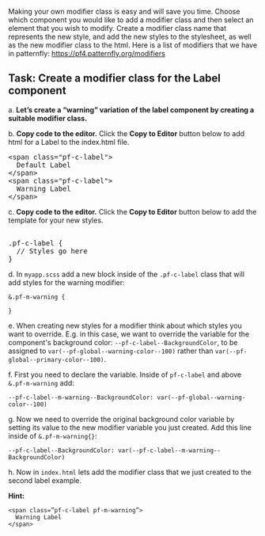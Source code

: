  Making your own modifier class is easy and will save you time. Choose which component you would like to add a modifier class and then select an element that you wish to modify. Create a modifier class name that represents the new style, and add the new styles to the stylesheet, as well as the new modifier class to the html. Here is a list of modifiers that we have in patternfly: https://pf4.patternfly.org/modifiers

## Task: Create a modifier class for the Label component
a. <strong>Let’s create a “warning” variation of the label component by creating a suitable modifier class.</strong>

b. <strong>Copy code to the editor.</strong> Click the <strong>Copy to Editor</strong> button below to add html for a Label to the index.html file.

<pre class="file" data-filename="index.html" data-target="replace">
&lt;span class=&quot;pf-c-label&quot;&gt;
  Default Label
&lt;/span>
&lt;span class=&quot;pf-c-label&quot;&gt;
  Warning Label
&lt;/span>
</pre>

c. <strong>Copy code to the editor.</strong> Click the <strong>Copy to Editor</strong> button below to add the template for your new styles.

<pre class="file" data-filename="myapp.scss" data-target="replace">
<!--Label.scss-->
.pf-c-label {
  // Styles go here
}
</pre>

d. In `myapp.scss` add a new block inside of the `.pf-c-label` class that will add styles for the warning modifier:

```
&.pf-m-warning {

}
```

e. When creating new styles for a modifier think about which styles you want to override. E.g. in this case, we want to override the variable for the component's background color: `--pf-c-label--BackgroundColor`, to be assigned to `var(--pf-global--warning-color--100)` rather than `var(--pf-global--primary-color--100)`.

f. First you need to declare the variable. Inside of `pf-c-label` and above `&.pf-m-warning` add:

`--pf-c-label--m-warning--BackgroundColor: var(--pf-global--warning-color--100)`

g. Now we need to override the original background color variable by setting its value to the new modifier variable you just created. Add this line inside of `&.pf-m-warning{}`:

`--pf-c-label--BackgroundColor: var(--pf-c-label--m-warning--BackgroundColor)`

h. Now in `index.html` lets add the modifier class that we just created to the second label example.

<strong>Hint: </strong> 
```
<span class=”pf-c-label pf-m-warning”>
  Warning Label
</span>
```
